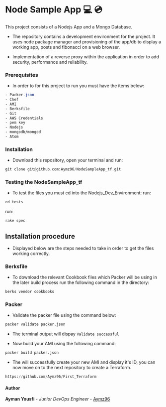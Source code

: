 # Node Sample App :computer: :cd:

This project consists of a Nodejs App and a Mongo Database.

- The repository contains a development environment for the project. It uses node package manager and provisioning of the app/db to display a working app, posts and fibonacci on a web browser.

- Implementation of a reverse proxy within the application in order to add security, performance and reliability.

### Prerequisites
- In order to for this project to run you must have the items below:

```CSS
- Packer.json
- Chef
- AMI
- Berksfile
- Git
- AWS Credentials
- pem key
- Nodejs
- mongodb/mongod
- Atom
```

### Installation
- Download this repository, open your terminal and run:
```python
git clone git@github.com:Aymz96/NodeSampleApp_tf.git
```
### Testing the NodeSampleApp_tf
- To test the files you must cd into the Nodejs_Dev_Environment:
run:
```python
cd tests
```
run:
```python
rake spec
```
## Installation procedure
- Displayed below are the steps needed to take in order to get the files working correctly.

### Berksfile
- To download the relevant Cookbook files which Packer will be using in the later build process run the following command in the directory:
```python
berks vendor cookbooks
```

### Packer
- Validate the packer file using the command below:
```python
packer validate packer.json
```
- The terminal output will dispay `Validate successful`

- Now build your AMI using the following command:
```python
packer build packer.json
```
- The will successfully create your new AMI and display it's ID, you can now move on to the next repository to create a Terraform.
```python
https://github.com/Aymz96/First_Terraform
```

#### Author
**Ayman Yousfi** - *Junior DevOps Engineer* - [Aymz96](https://github.com/Aymz96)
